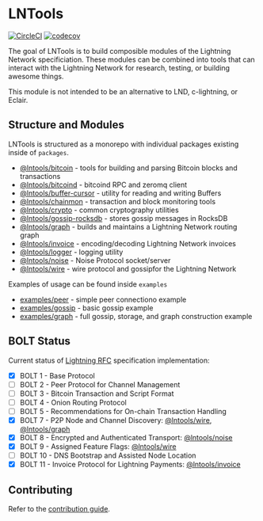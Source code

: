 # LNTools

[![CircleCI](https://circleci.com/gh/altangent/lntools/tree/master.svg?style=shield)](https://circleci.com/gh/altangent/lntools/tree/master)
[![codecov](https://codecov.io/gh/altangent/lntools/branch/master/graph/badge.svg)](https://codecov.io/gh/altangent/lntools)

The goal of LNTools is to build composible modules of the Lightning Network specificiation. These modules can be combined into tools that can interact with the Lightning Network for research, testing, or building awesome things.

This module is not intended to be an alternative to LND, c-lightning, or Eclair.

## Structure and Modules

LNTools is structured as a monorepo with individual packages existing inside of `packages`.

-   [@lntools/bitcoin](packages/bitcoin) - tools for building and parsing Bitcoin blocks and transactions
-   [@lntools/bitcoind](packages/bitcoind) - bitcoind RPC and zeromq client
-   [@lntools/buffer-cursor](packages/buffer-cursor) - utility for reading and writing Buffers
-   [@lntools/chainmon](packages/chainmon) - transaction and block monitoring tools
-   [@lntools/crypto](packages/crypto) - common cryptography utilities
-   [@lntools/gossip-rocksdb](packages/gossip-rocksdb) - stores gossip messages in RocksDB
-   [@lntools/graph](packages/graph) - builds and maintains a Lightning Network routing graph
-   [@lntools/invoice](packages/invoice) - encoding/decoding Lightning Network invoices
-   [@lntools/logger](packages/logger) - logging utility
-   [@lntools/noise](packages/noise) - Noise Protocol socket/server
-   [@lntools/wire](packages/wire) - wire protocol and gossipfor the Lightning Network

Examples of usage can be found inside `examples`

-   [examples/peer](examples/peer) - simple peer connectiono example
-   [examples/gossip](examples/gossip) - basic gossip example
-   [examples/graph](examples/graph) - full gossip, storage, and graph construction example

## BOLT Status

Current status of [Lightning RFC](https://github.com/lightningnetwork/lightning-rfc) specification implementation:

-   [x] BOLT 1 - Base Protocol
-   [ ] BOLT 2 - Peer Protocol for Channel Management
-   [ ] BOLT 3 - Bitcoin Transaction and Script Format
-   [ ] BOLT 4 - Onion Routing Protocol
-   [ ] BOLT 5 - Recommendations for On-chain Transaction Handling
-   [x] BOLT 7 - P2P Node and Channel Discovery: [@lntools/wire](packages/wire), [@lntools/graph](packages/graph)
-   [x] BOLT 8 - Encrypted and Authenticated Transport: [@lntools/noise](packages/noise)
-   [x] BOLT 9 - Assigned Feature Flags: [@lntools/wire](packages/wire)
-   [ ] BOLT 10 - DNS Bootstrap and Assisted Node Location
-   [x] BOLT 11 - Invoice Protocol for Lightning Payments: [@lntools/invoice](packages/invoice)

## Contributing

Refer to the [contribution guide](CONTRIBUTING.md).
